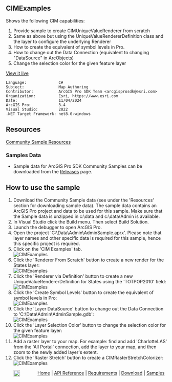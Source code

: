## CIMExamples

<!-- TODO: Write a brief abstract explaining this sample -->
Shows the following CIM capabilities:  
  
1. Provide sample to create CIMUniqueValueRenderer from scratch  
2. Same as above but using the UniqueValueRendererDefinition class and the layer to configure the underlying Renderer  
3. How to create the equivalent of symbol levels in Pro.  
4. How to change out the Data Connection (equivalent to changing "DataSource" in ArcObjects)  
5. Change the selection color for the given feature layer  
  


<a href="https://pro.arcgis.com/en/pro-app/sdk/" target="_blank">View it live</a>

<!-- TODO: Fill this section below with metadata about this sample-->
```
Language:              C#
Subject:               Map Authoring
Contributor:           ArcGIS Pro SDK Team <arcgisprosdk@esri.com>
Organization:          Esri, https://www.esri.com
Date:                  11/04/2024
ArcGIS Pro:            3.4
Visual Studio:         2022
.NET Target Framework: net8.0-windows
```

## Resources

[Community Sample Resources](https://github.com/Esri/arcgis-pro-sdk-community-samples#resources)

### Samples Data

* Sample data for ArcGIS Pro SDK Community Samples can be downloaded from the [Releases](https://github.com/Esri/arcgis-pro-sdk-community-samples/releases) page.  

## How to use the sample
<!-- TODO: Explain how this sample can be used. To use images in this section, create the image file in your sample project's screenshots folder. Use relative url to link to this image using this syntax: ![My sample Image](FacePage/SampleImage.png) -->
1. Download the Community Sample data (see under the 'Resources' section for downloading sample data). The sample data contains an ArcGIS Pro project and data to be used for this sample. Make sure that the Sample data is unzipped in c:\data and c:\data\Admin is available.
2. In Visual Studio click the Build menu. Then select Build Solution.  
3. Launch the debugger to open ArcGIS Pro.  
4. Open the project 'C:\Data\Admin\AdminSample.aprx'.  Please note that layer names and other specific data is required for this sample, hence this specific project is required.  
5. Click on the 'CIM Examples' tab.  
![CIMExamples](Screenshots/Screenshot1.png)  
6. Click the 'Renderer From Scratch' button to create a new render for the States layer:  
![CIMExamples](Screenshots/Screenshot2.png)  
7. Click the 'Renderer via Definition' button to create a new UniqueValueRendererDefinition for States using the 'TOTPOP2010' field:  
![CIMExamples](Screenshots/Screenshot3.png)   
8. Click the 'Create Symbol Levels' button to create the equivalent of symbol levels in Pro:  
![CIMExamples](Screenshots/Screenshot4.png)  
9. Click the 'Layer DataSource' button to change out the Data Connection to 'C:\Data\Admin\AdminSample.gdb':  
![CIMExamples](Screenshots/Screenshot5.png)  
10. Click the 'Layer Selection Color' button to change the selection color for the given feature layer:  
![CIMExamples](Screenshots/Screenshot6.png)    
11. Add a raster layer to your map.  For example: find and add 'CharlotteLAS' from the 'All Portal' connection, add the layer to your map, and then zoom to the newly added layer's extent.  
12. Click the 'Raster Stretch' button to create a CIMRasterStretchColorizer:  
![CIMExamples](Screenshots/Screenshot7.png)    
  

<!-- End -->

&nbsp;&nbsp;&nbsp;&nbsp;&nbsp;&nbsp;<img src="https://esri.github.io/arcgis-pro-sdk/images/ArcGISPro.png"  alt="ArcGIS Pro SDK for Microsoft .NET Framework" height = "20" width = "20" align="top"  >
&nbsp;&nbsp;&nbsp;&nbsp;&nbsp;&nbsp;&nbsp;&nbsp;&nbsp;&nbsp;&nbsp;&nbsp;
[Home](https://github.com/Esri/arcgis-pro-sdk/wiki) | <a href="https://pro.arcgis.com/en/pro-app/latest/sdk/api-reference" target="_blank">API Reference</a> | [Requirements](https://github.com/Esri/arcgis-pro-sdk/wiki#requirements) | [Download](https://github.com/Esri/arcgis-pro-sdk/wiki#installing-arcgis-pro-sdk-for-net) | <a href="https://github.com/esri/arcgis-pro-sdk-community-samples" target="_blank">Samples</a>
